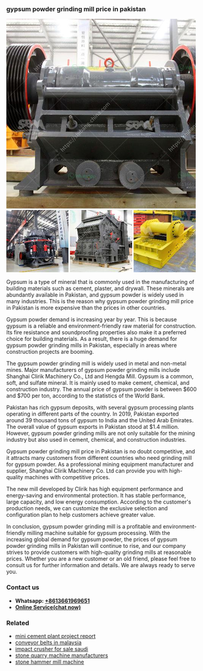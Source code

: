<h3>gypsum powder grinding mill price in pakistan</h3><img src='1704791640.jpg' alt=''><p>Gypsum is a type of mineral that is commonly used in the manufacturing of building materials such as cement, plaster, and drywall. These minerals are abundantly available in Pakistan, and gypsum powder is widely used in many industries. This is the reason why gypsum powder grinding mill price in Pakistan is more expensive than the prices in other countries.</p><p>Gypsum powder demand is increasing year by year. This is because gypsum is a reliable and environment-friendly raw material for construction. Its fire resistance and soundproofing properties also make it a preferred choice for building materials. As a result, there is a huge demand for gypsum powder grinding mills in Pakistan, especially in areas where construction projects are booming.</p><p>The gypsum powder grinding mill is widely used in metal and non-metal mines. Major manufacturers of gypsum powder grinding mills include Shanghai Clirik Machinery Co., Ltd and Hengda Mill. Gypsum is a common, soft, and sulfate mineral. It is mainly used to make cement, chemical, and construction industry. The annual price of gypsum powder is between $600 and $700 per ton, according to the statistics of the World Bank.</p><p>Pakistan has rich gypsum deposits, with several gypsum processing plants operating in different parts of the country. In 2019, Pakistan exported around 39 thousand tons of gypsum to India and the United Arab Emirates. The overall value of gypsum exports in Pakistan stood at $1.4 million. However, gypsum powder grinding mills are not only suitable for the mining industry but also used in cement, chemical, and construction industries.</p><p>Gypsum powder grinding mill price in Pakistan is no doubt competitive, and it attracts many customers from different countries who need grinding mill for gypsum powder. As a professional mining equipment manufacturer and supplier, Shanghai Clirik Machinery Co. Ltd can provide you with high-quality machines with competitive prices.</p><p>The new mill developed by Clirik has high equipment performance and energy-saving and environmental protection. It has stable performance, large capacity, and low energy consumption. According to the customer's production needs, we can customize the exclusive selection and configuration plan to help customers achieve greater value.</p><p>In conclusion, gypsum powder grinding mill is a profitable and environment-friendly milling machine suitable for gypsum processing. With the increasing global demand for gypsum powder, the prices of gypsum powder grinding mills in Pakistan will continue to rise, and our company strives to provide customers with high-quality grinding mills at reasonable prices. Whether you are a new customer or an old friend, please feel free to consult us for further information and details. We are always ready to serve you.</p><h3>Contact us</h3><ul><li><strong>Whatsapp:&nbsp;<a href="https://wa.me/8613661969651">+8613661969651</a></strong></li><li><a href="https://swt.shibang-china.com/?git&amp;zhl&amp;gypsum powder grinding mill price in pakistan"><strong>Online Service(chat now)</strong></a></li></ul><h3>Related</h3><ul><li><a href='mini cement plant project report.md'>mini cement plant project report</a></li><li><a href='conveyor belts in malaysia.md'>conveyor belts in malaysia</a></li><li><a href='impact crusher for sale saudi.md'>impact crusher for sale saudi</a></li><li><a href='stone quarry machine manufacturers.md'>stone quarry machine manufacturers</a></li><li><a href='stone hammer mill machine.md'>stone hammer mill machine</a></li></ul>